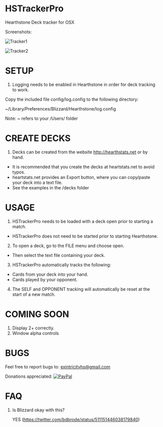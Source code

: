 # HSTrackerPro
Hearthstone Deck tracker for OSX

Screenshots:

![Tracker1](http://i.imgur.com/OwRKpNl.png "Tracking played card")

![Tracker2](http://i.imgur.com/r2rqqMT.png "Highlight cards")

# SETUP
1. Logging needs to be enabled in Hearthstone in order for deck tracking to work.

Copy the included file config/log.config to the following directory:

~/Library/Preferences/Blizzard/Hearthstone/log.config

Note: ~ refers to your /Users/<username> folder


# CREATE DECKS
1. Decks can be created from the website http://hearthstats.net or by hand.

- It is recommended that you create the decks at heartstats.net to avoid typos.
- heartstats.net provides an Export button, where you can copy/paste your deck into
a text file.
- See the examples in the /decks folder

# USAGE
1. HSTrackerPro needs to be loaded with a deck open prior to starting a match.

- HSTrackerPro does not need to be started prior to starting Hearthstone.

2. To open a deck, go to the FILE menu and choose open.

- Then select the text file containing your deck.

3. HSTrackerPro automatically tracks the following:

- Cards from your deck into your hand.
- Cards played by your opponent.

4. The SELF and OPPONENT tracking will automatically be reset at the start of a new match.

# COMING SOON
1. Display 2+ correctly.
2. Window alpha controls

# BUGS
Feel free to report bugs to: exintricityhs@gmail.com

Donations appreciated: [![PayPal](https://www.paypalobjects.com/en_US/i/btn/btn_donate_SM.gif)](https://www.paypal.com/cgi-bin/webscr?cmd=_donations&business=Z3GZRVDGW3NKN&lc=US&item_name=EXintricity&currency_code=USD&bn=PP%2dDonationsBF%3abtn_donateCC_LG%2egif%3aNonHosted)

# FAQ
1. Is Blizzard okay with this? 

   YES (https://twitter.com/bdbrode/status/511151446038179840)
